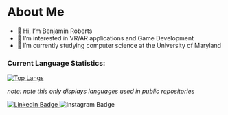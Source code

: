# About Me

- 👋 Hi, I’m Benjamin Roberts
- 👀 I’m interested in VR/AR applications and Game Development
- 🌱 I’m currently studying computer science at the University of Maryland

<!--- Lang Stats --->
### Current Language Statistics:
[![Top Langs](https://github-readme-stats.vercel.app/api/top-langs/?username=SenorBoberts&exclude_repo=nvim-config&layout=compact&theme=github_dark&hide_border=true&langs_count=10)](https://github.com/anuraghazra/github-readme-stats)

*note: note this only displays languages used in public repositories*
<br>
<div id="badges">
	<a href='https://www.linkedin.com/in/benrobertsplus1/'>
   		<img src="https://img.shields.io/badge/LinkedIn-blue?style=for-the-badge&logo=linkedin&logoColor=white" alt="LinkedIn Badge"/>
	</a>
	<a>
		<img src="https://img.shields.io/badge/Instagram-white?logo=instagram&style=for-the-badge" alt="Instagram Badge"/>
	</a>
</div>
<!---
SenorBoberts/SenorBoberts is a ✨ special ✨ repository because its `README.md` (this file) appears on your GitHub profile.
You can click the Preview link to take a look at your changes.
--->
